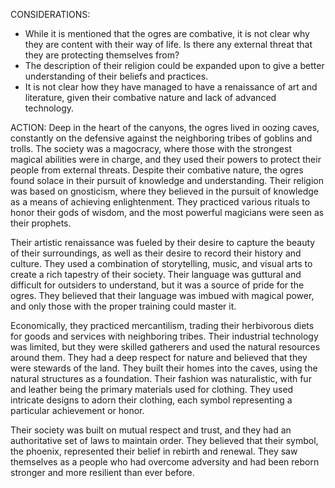 CONSIDERATIONS:
- While it is mentioned that the ogres are combative, it is not clear why they are content with their way of life. Is there any external threat that they are protecting themselves from?
- The description of their religion could be expanded upon to give a better understanding of their beliefs and practices.
- It is not clear how they have managed to have a renaissance of art and literature, given their combative nature and lack of advanced technology.

ACTION:
Deep in the heart of the canyons, the ogres lived in oozing caves, constantly on the defensive against the neighboring tribes of goblins and trolls. The society was a magocracy, where those with the strongest magical abilities were in charge, and they used their powers to protect their people from external threats. Despite their combative nature, the ogres found solace in their pursuit of knowledge and understanding. Their religion was based on gnosticism, where they believed in the pursuit of knowledge as a means of achieving enlightenment. They practiced various rituals to honor their gods of wisdom, and the most powerful magicians were seen as their prophets. 

Their artistic renaissance was fueled by their desire to capture the beauty of their surroundings, as well as their desire to record their history and culture. They used a combination of storytelling, music, and visual arts to create a rich tapestry of their society. Their language was guttural and difficult for outsiders to understand, but it was a source of pride for the ogres. They believed that their language was imbued with magical power, and only those with the proper training could master it.

Economically, they practiced mercantilism, trading their herbivorous diets for goods and services with neighboring tribes. Their industrial technology was limited, but they were skilled gatherers and used the natural resources around them. They had a deep respect for nature and believed that they were stewards of the land. They built their homes into the caves, using the natural structures as a foundation. Their fashion was naturalistic, with fur and leather being the primary materials used for clothing. They used intricate designs to adorn their clothing, each symbol representing a particular achievement or honor.

Their society was built on mutual respect and trust, and they had an authoritative set of laws to maintain order. They believed that their symbol, the phoenix, represented their belief in rebirth and renewal. They saw themselves as a people who had overcome adversity and had been reborn stronger and more resilient than ever before.